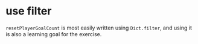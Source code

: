 # use filter

`resetPlayerGoalCount` is most easily written using `Dict.filter`, and using it is also a learning goal for the exercise.
